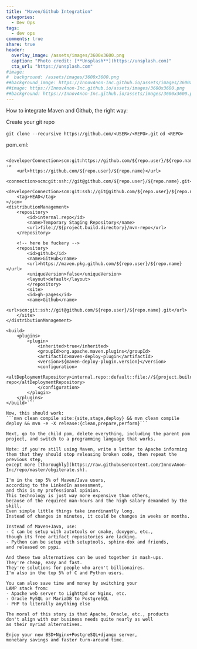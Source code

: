 ```yaml
---
title: "Maven/Github Integration"
categories:
  - Dev Ops
tags:
  - dev ops
comments: true
share: true
header:
  overlay_image: /assets/images/3600x3600.png
  caption: "Photo credit: [**Unsplash**](https://unsplash.com)"
  cta_url: "https://unsplash.com"
#image:
#  background: /assets/images/3600x3600.png
##background_image: https://InnovAnon-Inc.github.io/assets/images/3600x3600.png
##image: https://InnovAnon-Inc.github.io/assets/images/3600x3600.png
##background: https://InnovAnon-Inc.github.io/assets/images/3600x3600.png
---
```


How to integrate Maven and Github,
the right way:

Create your git repo <REPO>

```git clone --recursive https://github.com/<USER>/<REPO>.git```
```cd <REPO>```

pom.xml:
```<scm>
	<developerConnection>scm:git:https://github.com/${repo.user}/${repo.name}.git</developerConnection>-->
	<url>https://github.com/${repo.user}/${repo.name}</url>
	<connection>scm:git:ssh://git@github.com/${repo.user}/${repo.name}.git</connection>
	<developerConnection>scm:git:ssh://git@github.com/${repo.user}/${repo.name}.git</developerConnection>
	<tag>HEAD</tag>
</scm>
<distributionManagement>
	<repository>
		<id>internal.repo</id>
		<name>Temporary Staging Repository</name>
		<url>file://${project.build.directory}/mvn-repo</url>
	</repository>
		
	<!-- here be fuckery -->
	<repository>
		<id>github</id>
		<name>GitHub</name>
		<url>https://maven.pkg.github.com/${repo.user}/${repo.name}</url>
		<uniqueVersion>false</uniqueVersion>
		<layout>default</layout>
        </repository>
        <site>
		<id>gh-pages</id>
		<name>Github</name>
		<url>scm:git:ssh://git@github.com/${repo.user}/${repo.name}.git</url>
	</site>
</distributionManagement>

<build>
	<plugins>
		<plugin>
			<inherited>true</inherited>
			<groupId>org.apache.maven.plugins</groupId>
			<artifactId>maven-deploy-plugin</artifactId>
			<version>${maven-deploy-plugin.version}</version>
			<configuration>
				<altDeploymentRepository>internal.repo::default::file://${project.build.directory}/mvn-repo</altDeploymentRepository>
			</configuration>
		</plugin>
	</plugins>
</build>```

Now, this should work:
```mvn clean compile site:{site,stage,deploy} && mvn clean compile deploy && mvn -e -X release:{clean,prepare,perform}```

Next, go to the child pom, delete everything, including the parent pom project, and switch to a programming language that works.

Note: if you're still using Maven, write a letter to Apache informing them that they should stop releasing broken code, then repeat the previous step,
except more [thoroughly](https://raw.githubusercontent.com/InnovAnon-Inc/repo/master/obgiterate.sh).

I'm in the top 5% of Maven/Java users,
according to the LinkedIn assessment,
and this is my professional opinion.
This technology is just way more expensive than others,
because of the required man-hours and the high salary demanded by the skill.
Even simple little things take inordinantly long.
Instead of changes in minutes, it could be changes in weeks or months.

Instead of Maven+Java, use:
- C can be setup with autotools or cmake, doxygen, etc.,
though its free artifact repositories are lacking.
- Python can be setup with setuptools, sphinx-dox and friends,
and released on pypi.

And these two alternatives can be used together in mash-ups.
They're cheap, easy and fast.
They're solutions for people who aren't billionaires.
I'm also in the top 5% of C and Python users.

You can also save time and money by switching your
LAMP stack from:
- Apache web server to Lighttpd or Nginx, etc.
- Oracle MySQL or MariaDB to PostgreSQL
- PHP to literally anything else

The moral of this story is that Apache, Oracle, etc., products
don't align with our business needs quite nearly as well
as their myriad alternatives.

Enjoy your new BSD+Nginx+PostgreSQL+django server,
monetary savings and faster turn-around time.


